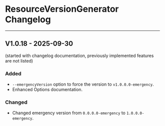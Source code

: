 # ResourceVersionGenerator Changelog

___
## V1.0.18 - 2025-09-30
(started with changelog documentation, previously implemented features are not listed)

### Added
- `--emergencyVersion` option to force the version to `v1.0.0.0-emergency`.
- Enhanced Options documentation.

### Changed
- Changed emergency version from `0.0.0.0-emergency` to `1.0.0.0-emergency`.
